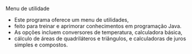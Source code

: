 Menu de utilidade

 * Este programa oferece um menu de utilidades,
 * feito para treinar e aprimorar conhecimentos em programação Java.
 * As opções incluem conversores de temperatura, calculadora básica,
 * cálculo de áreas de quadriláteros e triângulos, e calculadoras de juros simples e compostos.